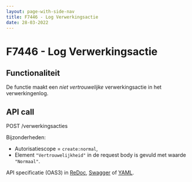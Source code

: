```yaml
---
layout: page-with-side-nav
title: F7446 - Log Verwerkingsactie
date: 28-03-2022
---
```


# F7446 - Log Verwerkingsactie

## Functionaliteit

De functie maakt een _niet vertrouwelijke_ verwerkingsactie in het verwerkingenlog.

## API call

POST /verwerkingsacties

Bijzonderheden:
* Autorisatiescope = `create:normal`,
* Element `"Vertrouwelijkheid"` in de request body is gevuld met waarde `"Normaal"`.

API specificatie (OAS3) in
  [ReDoc](http://redocly.github.io/redoc/?url=https://raw.githubusercontent.com/VNG-Realisatie/gemma-verwerkingenlogging/master/docs/api-write/oas-specification/logging-verwerkingen-api/openapi.yaml#operation/verwerkingsactie_create),
  [Swagger](https://petstore.swagger.io/?url=https://raw.githubusercontent.com/VNG-Realisatie/gemma-verwerkingenlogging/master/docs/api-write/oas-specification/logging-verwerkingen-api/openapi.yaml#/REST%20calls/verwerkingsactie_create) of
  [YAML](https://raw.githubusercontent.com/VNG-Realisatie/gemma-verwerkingenlogging/master/docs/api-write/oas-specification/logging-verwerkingen-api/openapi.yaml).

